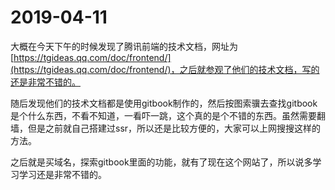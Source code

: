 # 2019-04-11

大概在今天下午的时候发现了腾讯前端的技术文档，网址为[https://tgideas.qq.com/doc/frontend/](https://tgideas.qq.com/doc/frontend/)，之后就参观了他们的技术文档，写的还是非常不错的。

随后发现他们的技术文档都是使用gitbook制作的，然后按图索骥去查找gitbook是个什么东西，不看不知道，一看吓一跳，这个真的是个不错的东西。虽然需要翻墙，但是之前就自己搭建过ssr，所以还是比较方便的，大家可以上网搜搜这样的方法。

之后就是买域名，探索gitbook里面的功能，就有了现在这个网站了，所以说多学习学习还是非常不错的。

